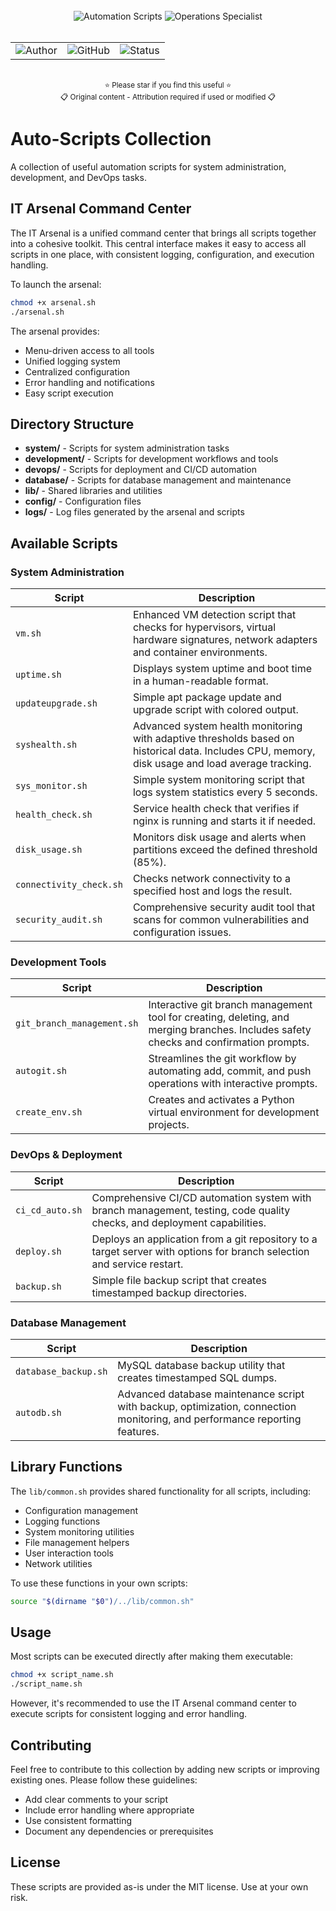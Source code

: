 <div align="center">
  <br>
  <img src="https://img.shields.io/badge/AUTOMATION-SCRIPTS-orange?style=for-the-badge" alt="Automation Scripts"/>
  <img src="https://img.shields.io/badge/OPERATIONS-SPECIALIST-blue?style=for-the-badge" alt="Operations Specialist"/>
  <br><br>
  <table>
    <tr>
      <td>
        <img src="https://img.shields.io/badge/Author-@sundanc-success?style=flat-square" alt="Author"/>
      </td>
      <td>
        <img src="https://img.shields.io/badge/GitHub-sundanc-4183C4?style=flat-square&logo=github" alt="GitHub"/>
      </td>
      <td>
        <img src="https://img.shields.io/badge/Status-Active-success?style=flat-square" alt="Status"/>
      </td>
    </tr>
  </table>
  <br>
  <sup>⭐ Please star if you find this useful ⭐</sup>
  <br>
  <sup>📋 Original content - Attribution required if used or modified 📋</sup>
</div>

# Auto-Scripts Collection

A collection of useful automation scripts for system administration, development, and DevOps tasks.

## IT Arsenal Command Center

The IT Arsenal is a unified command center that brings all scripts together into a cohesive toolkit. This central interface makes it easy to access all scripts in one place, with consistent logging, configuration, and execution handling.

To launch the arsenal:

```bash
chmod +x arsenal.sh
./arsenal.sh
```

The arsenal provides:
- Menu-driven access to all tools
- Unified logging system
- Centralized configuration
- Error handling and notifications
- Easy script execution

## Directory Structure

- **system/** - Scripts for system administration tasks
- **development/** - Scripts for development workflows and tools
- **devops/** - Scripts for deployment and CI/CD automation
- **database/** - Scripts for database management and maintenance
- **lib/** - Shared libraries and utilities
- **config/** - Configuration files
- **logs/** - Log files generated by the arsenal and scripts


## Available Scripts

### System Administration

| Script | Description |
|--------|-------------|
| `vm.sh` | Enhanced VM detection script that checks for hypervisors, virtual hardware signatures, network adapters and container environments. |
| `uptime.sh` | Displays system uptime and boot time in a human-readable format. |
| `updateupgrade.sh` | Simple apt package update and upgrade script with colored output. |
| `syshealth.sh` | Advanced system health monitoring with adaptive thresholds based on historical data. Includes CPU, memory, disk usage and load average tracking. |
| `sys_monitor.sh` | Simple system monitoring script that logs system statistics every 5 seconds. |
| `health_check.sh` | Service health check that verifies if nginx is running and starts it if needed. |
| `disk_usage.sh` | Monitors disk usage and alerts when partitions exceed the defined threshold (85%). |
| `connectivity_check.sh` | Checks network connectivity to a specified host and logs the result. |
| `security_audit.sh` | Comprehensive security audit tool that scans for common vulnerabilities and configuration issues. |

### Development Tools

| Script | Description |
|--------|-------------|
| `git_branch_management.sh` | Interactive git branch management tool for creating, deleting, and merging branches. Includes safety checks and confirmation prompts. |
| `autogit.sh` | Streamlines the git workflow by automating add, commit, and push operations with interactive prompts. |
| `create_env.sh` | Creates and activates a Python virtual environment for development projects. |

### DevOps & Deployment

| Script | Description |
|--------|-------------|
| `ci_cd_auto.sh` | Comprehensive CI/CD automation system with branch management, testing, code quality checks, and deployment capabilities. |
| `deploy.sh` | Deploys an application from a git repository to a target server with options for branch selection and service restart. |
| `backup.sh` | Simple file backup script that creates timestamped backup directories. |

### Database Management

| Script | Description |
|--------|-------------|
| `database_backup.sh` | MySQL database backup utility that creates timestamped SQL dumps. |
| `autodb.sh` | Advanced database maintenance script with backup, optimization, connection monitoring, and performance reporting features. |

## Library Functions

The `lib/common.sh` provides shared functionality for all scripts, including:

- Configuration management
- Logging functions
- System monitoring utilities
- File management helpers
- User interaction tools
- Network utilities

To use these functions in your own scripts:

```bash
source "$(dirname "$0")/../lib/common.sh"
```

## Usage

Most scripts can be executed directly after making them executable:

```bash
chmod +x script_name.sh
./script_name.sh
```

However, it's recommended to use the IT Arsenal command center to execute scripts for consistent logging and error handling.

## Contributing

Feel free to contribute to this collection by adding new scripts or improving existing ones. Please follow these guidelines:
- Add clear comments to your script
- Include error handling where appropriate
- Use consistent formatting
- Document any dependencies or prerequisites

## License

These scripts are provided as-is under the MIT license. Use at your own risk.
